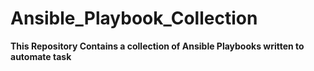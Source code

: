 # Ansible_Playbook_Collection
**This Repository Contains a collection of Ansible Playbooks written to automate task**

